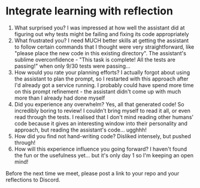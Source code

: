 # Integrate learning with reflection

1. What surprised you?
I was impressed at how well the assistant did at figuring out why tests might be failing and fixing its code appropriately
2. What frustrated you?
I need MUCH better skills at getting the assistant to follow certain commands that I thought were very straightforward, like "please place the new code in this existing directory". 
The assistant's sublime overconfidence - "This task is complete! All the tests are passing!" when only 9/30 tests were passing...
3. How would you rate your planning efforts?
I actually forgot about using the assistant to plan the prompt, so I restarted with this approach after I'd already got a service running. I probably could have spend more time on this prompt refinement - the assistant didn't come up with much more than I already had done myself
4. Did you experience any overwhelm?
Yes, all that generated code! So incredibly boring to review! I couldn't bring myself to read it all, or even read through the tests. I realised that I don't mind reading other humans' code because it gives an interesting window into their personality and approach, but reading the assistant's code... ugghhh!
5. How did you find not hand-writing code?
Disliked intensely, but pushed through!
6. How will this experience influence you going forward?
I haven't found the fun or the usefulness yet... but it's only day 1 so I'm keeping an open mind! 

Before the next time we meet, please post a link to your repo and your reflections to Discord.
